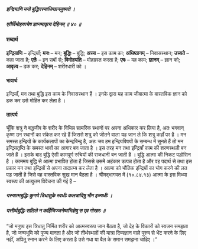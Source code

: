 ##### इन्द्रियाणि मनो बुद्धिरस्याधिष्ठानमुच्यते ।
##### एतैर्विमोहयत्येष ज्ञानमावृत्य देहिनम् ॥ ४० ॥

#### शब्दार्थ

**इन्द्रियाणि** – इन्द्रियाँ; **मनः** – मन; **बुद्धिः** – बुद्धि; **अस्य** – इस काम का; **अधिष्ठानम्** – निवासस्थान; **उच्यते** – कहा जाता है; **एतैः** – इन सबों से; **विमोहयति** – मोहग्रस्त करता है; **एषः** – यह काम; **ज्ञानम्** – ज्ञान को; **आवृत्य** – ढक कर; **देहिनम्** – शरीरधारी को ।

#### भावार्थ

इन्द्रियाँ, मन तथा बुद्धि इस काम के निवासस्थान हैं । इनके द्वारा यह काम जीवात्मा के वास्तविक ज्ञान को ढक कर उसे मोहित कर लेता है ।

#### तात्पर्य

चूँकि शत्रु ने बद्धजीव के शरीर के विभिन्न सामरिक स्थानों पर अपना अधिकार कर लिया है, अतः भगवान् कृष्ण उन स्थानों का संकेत कर रहे हैं जिससे शत्रु को जीतने वाला यह जान ले कि शत्रु कहाँ पर है । मन समस्त इन्द्रियों के कार्यकलापों का केन्द्रबिन्दु है, अतः जब हम इन्द्रियविषयों के सम्बन्ध में सुनते हैं तो मन इन्द्रियतृप्ति के समस्त भावों का आगार बन जाता है । इस तरह मन तथा इन्द्रियाँ काम की शरणस्थली बन जाते हैं । इसके बाद बुद्धि ऐसी कामपूर्ण रुचियों की राजधानी बन जाती है । बुद्धि आत्मा की निकट पड़ोसिन है । काममय बुद्धि से आत्मा प्रभावित होता है जिससे उसमें अहंकार उत्पन्न होता है और वह पदार्थ से तथा इस प्रकार मन तथा इन्द्रियों से अपना तादात्म्य कर लेता है । आत्मा को भौतिक इन्द्रियों का भोग करने की लत पड़ जाती है जिसे वह वास्तविक सुख मान बैठता है । श्रीमद्भागवत में (१०.८४.१३) आत्मा के इस मिथ्या स्वरूप की अत्युत्तम विवेचना की गई है –

##### यस्यात्मबुद्धिः कुणपे त्रिधातुके स्वधीः कलत्रादिषु भौम इज्यधीः ।
##### यत्तीर्थबुद्धिः सलिले न कर्हिचिज्जनेष्वभिज्ञेषु स एव गोखरः ॥

“जो मनुष्य इस त्रिधातु निर्मित शरीर को आत्मस्वरूप जान बैठता है, जो देह के विकारों को स्वजन समझता है, जो जन्मभूमि को पूज्य मानता है और जो तीर्थस्थलों की यात्रा दिव्यज्ञान वाले पुरुष से भेंट करने के लिए नहीं, अपितु स्नान करने के लिए करता है उसे गधा या बैल के समान समझना चाहिए ।”